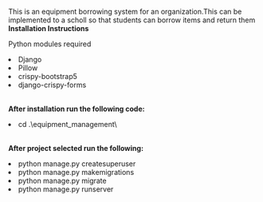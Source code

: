 This is an equipment borrowing system for an organization.This can be implemented to a scholl so that students can borrow items and return them
<b>Installation Instructions</b>

Python modules required
<br>

<li>Django</li>
<li>Pillow</li>
<li>crispy-bootstrap5</li>
<li>django-crispy-forms</li>

<br>

<b>After installation run the following code:</b> 

<li>cd .\equipment_management\</li>
<br>

<b> After project selected run the following:</b> 


<li>python manage.py createsuperuser</li>
<li>python manage.py makemigrations </li>
<li>python manage.py migrate</li>
<li>python manage.py runserver</li>
